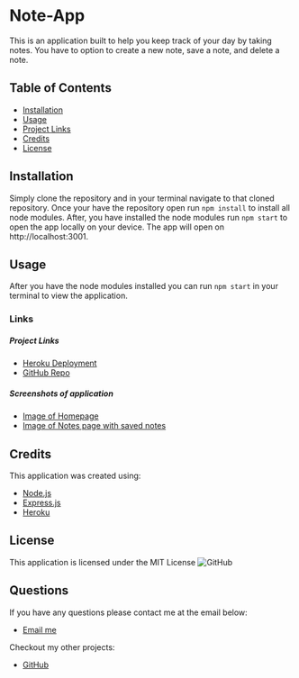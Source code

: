 # Note-App
This is an application built to help you keep track of your day by taking notes. You have to option to create a new note, save a note, and delete a note.

## Table of Contents 
- [Installation](##installation)  
- [Usage](##usage)  
- [Project Links](#####project-links)  
- [Credits](##credits)  
- [License](#license)  


## Installation 
Simply clone the repository and in your terminal navigate to that cloned repository. Once your have the repository open run `npm install` to install all node modules. After, you have installed the node modules run `npm start` to open the app locally on your device. The app will open on http://localhost:3001.

## Usage 
After you have the node modules installed you can run `npm start` in your terminal to view the application. 

### Links 

##### Project Links
- [Heroku Deployment](https://note-appc.herokuapp.com/)  
- [GitHub Repo](https://github.com/CameronHeadlee/Note-App)

##### Screenshots of application
- [Image of Homepage]()
- [Image of Notes page with saved notes]()

## Credits 
This application was created using: 

- [Node.js](https://nodejs.org/en/)  
- [Express.js](https://expressjs.com/)  
- [Heroku](https://id.heroku.com/login)

## License
This application is licensed under the MIT License
![GitHub](https://img.shields.io/github/license/CameronHeadlee/Note-App?logo=MIT)

## Questions
If you have any questions please contact me at the email below:  
- [Email me](camhcodes11@gmail.com)

Checkout my other projects:  
- [GitHub](https://github.com/CameronHeadlee?tab=repositories)





